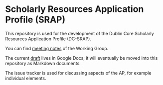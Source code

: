 # Scholarly Resources Application Profile (SRAP)

This repository is used for the development of the Dublin Core Scholarly
Resources Application Profile (DC-SRAP).

You can find [meeting notes](meetings/) of the Working Group.

The current [draft](https://docs.google.com/document/d/1t8y_3fNrf1rATlYohB6LhPPgr7Ltt3e2/edit) lives in Google Docs; it will eventually be moved into
this repository as Markdown documents.

The issue tracker is used for discussing aspects of the AP, for example
individual elements.


